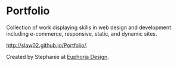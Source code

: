 # Portfolio
Collection of work displaying skills in web design and development including e-commerce, responsive, static, and dynamic sites.

<a href="http://slaw02.github.io/Portfolio/">http://slaw02.github.io/Portfolio/</a>.

Created by Stephanie at <a href="http://www.euphoria-design.com/">Euphoria Design</a>.
